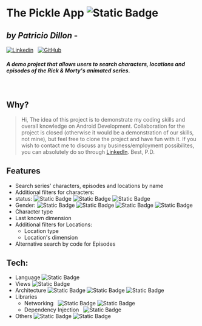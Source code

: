 # The Pickle App ![Static Badge](https://img.shields.io/badge/Android-3DDC84)
## _by Patricio Dillon_ - 
[![Linkedin](https://skillicons.dev/icons?i=linkedin&theme=light)](https://www.linkedin.com/in/patricio-dillon/) &nbsp; [![GitHub](https://skillicons.dev/icons?i=github&theme=light)](https://github.com/Pdillon21)
##### A demo project that allows users to search characters, locations and episodes of the Rick & Morty's animated series.
&nbsp;
## Why?
> Hi,
> The idea of this project is to demonstrate my coding skills and overall knowledge on 
> Android Development. Collaboration for the project is closed (otherwise it would be 
> a demonstration of our skills, not mine), but feel free to clone the project and have
> fun with it. 
> If you wish to contact me to discuss any business/employment possibilites, you can 
> absolutely do so through [LinkedIn](https://www.linkedin.com/in/patricio-dillon/).
> Best,
> P.D.

## Features

* Search series' characters, episodes and locations by name
*  Additional filters for characters: 
  * status: ![Static Badge](https://img.shields.io/badge/Alive-CDFFC7) ![Static Badge](https://img.shields.io/badge/Dead-FFFFFF) ![Static Badge](https://img.shields.io/badge/Unknown-8A2BE2)
  * Gender: ![Static Badge](https://img.shields.io/badge/Male-8A2BE2) ![Static Badge](https://img.shields.io/badge/Female-8A2BE2) ![Static Badge](https://img.shields.io/badge/Unknown-8A2BE2) ![Static Badge](https://img.shields.io/badge/Genderless-8A2BE2)
  * Character type
  * Last known dimension
* Additional filters for Locations:
  * Location type
  * Location's dimension
* Alternative search by code for Episodes

## Tech:
* Language
![Static Badge](https://img.shields.io/badge/Kotlin-8A2BE2)
* Views
![Static Badge](https://img.shields.io/badge/Jetpack%20Compose-8A2BE2)
* Architecture
![Static Badge](https://img.shields.io/badge/MVVM-8A2BE2) ![Static Badge](https://img.shields.io/badge/Clean%20Architecrure-8A2BE2) ![Static Badge](https://img.shields.io/badge/Use%20Cases-8A2BE2)
* Libraries
  * Networking
&nbsp; ![Static Badge](https://img.shields.io/badge/Retofit-8A2BE2) ![Static Badge](https://img.shields.io/badge/Gson-8A2BE2)
  * Dependency Injection
&nbsp; ![Static Badge](https://img.shields.io/badge/Hilt-8A2BE2)
* Others
![Static Badge](https://img.shields.io/badge/Koltin%20Coroutines-8A2BE2) ![Static Badge](https://img.shields.io/badge/Kotlin%20Flows-8A2BE2)
